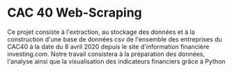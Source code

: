 # CAC 40 Web-Scraping
Ce projet consiste à l'extraction, au stockage des données et à la construction d'une base de données csv de l'ensemble des entreprises du CAC40 à la date du 8 avril 2020 depuis le site d'information financière investing.com. Notre travail consistera à la préparation des données, l'analyse ainsi que la visualisation des indicateurs financiers grâce à Python
